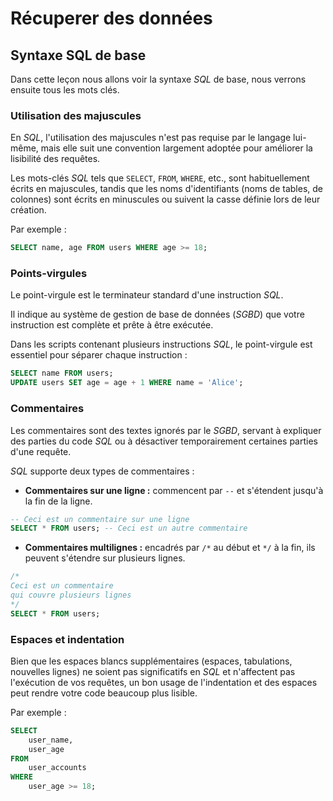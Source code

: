 # Récuperer des données

## Syntaxe SQL de base

Dans cette leçon nous allons voir la syntaxe *SQL* de base, nous verrons ensuite tous les mots clés.

### Utilisation des majuscules

En *SQL*, l'utilisation des majuscules n'est pas requise par le langage lui-même, mais elle suit une convention largement adoptée pour améliorer la lisibilité des requêtes.

Les mots-clés *SQL* tels que `SELECT`, `FROM`, `WHERE`, etc., sont habituellement écrits en majuscules, tandis que les noms d'identifiants (noms de tables, de colonnes) sont écrits en minuscules ou suivent la casse définie lors de leur création.

Par exemple :

```sql
SELECT name, age FROM users WHERE age >= 18;
```
 
### Points-virgules

Le point-virgule est le terminateur standard d'une instruction *SQL*.

Il indique au système de gestion de base de données (*SGBD*) que votre instruction est complète et prête à être exécutée.

Dans les scripts contenant plusieurs instructions *SQL*, le point-virgule est essentiel pour séparer chaque instruction :

```sql
SELECT name FROM users;
UPDATE users SET age = age + 1 WHERE name = 'Alice';
```
 
### Commentaires

Les commentaires sont des textes ignorés par le *SGBD*, servant à expliquer des parties du code *SQL* ou à désactiver temporairement certaines parties d'une requête.

*SQL* supporte deux types de commentaires :

- **Commentaires sur une ligne :** commencent par `--` et s'étendent jusqu'à la fin de la ligne.

```sql
-- Ceci est un commentaire sur une ligne
SELECT * FROM users; -- Ceci est un autre commentaire
```

- **Commentaires multilignes :** encadrés par `/*` au début et `*/` à la fin, ils peuvent s'étendre sur plusieurs lignes.

```sql
/*
Ceci est un commentaire
qui couvre plusieurs lignes
*/
SELECT * FROM users;
```
 
### Espaces et indentation

Bien que les espaces blancs supplémentaires (espaces, tabulations, nouvelles lignes) ne soient pas significatifs en *SQL* et n'affectent pas l'exécution de vos requêtes, un bon usage de l'indentation et des espaces peut rendre votre code beaucoup plus lisible.

Par exemple :

```sql
SELECT
    user_name,
    user_age
FROM
    user_accounts
WHERE
    user_age >= 18;
```


